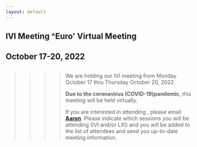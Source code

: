 ```yaml
---
layout: default
---
```

<div id="rightCol0">

<div data-align="center">

## IVI Meeting ^Euro' Virtual Meeting

## October 17-20, 2022

</div>

> > > > ##
> > > >
> > > > We are holding our IVI meeting from Monday October 17 thru
> > > > Thursday October 20, 2022.
> > > >
> > > > **Due to the coronavirus (COVID-19)pandemic**, this meeting will
> > > > be held virtually.
> > > >
> > > > If you are interested in attending , please email
> > > > [**Aaron**](mailto:aaron.hall@ivifoundation.org). Please
> > > > indicate which sessions you will be attending (IVI and/or LXI)
> > > > and you will be added to the list of attendees and send you
> > > > up-to-date meeting information.
> > >
> > > > >

####

>
>
> > ###
> >
> > >



> >

####

####

####



</div>
